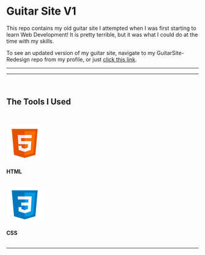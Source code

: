 # Guitar Site V1

This repo contains my old guitar site I attempted when I was first starting to learn Web Development! It is pretty terrible, but it was what I could do at the time with my skills.

To see an updated version of my guitar site, navigate to my GuitarSite-Redesign repo from my profile, or just [click this link](https://github.com/Jayden-Doll/GuitarSite-Redesign).

---

---

<br>

## **The Tools I Used**

<br>

![css icon](html-icon.svg)

**HTML**
<br>
<br>

![css icon](css-icon.svg)

**CSS**
<br>
<br>

---
